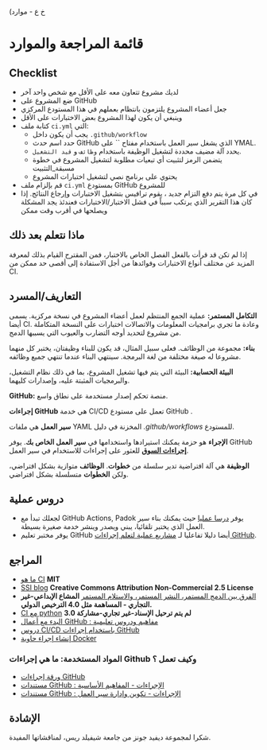 (خ ع - موارد
# قائمة المراجعة والموارد

## Checklist

- لديك مشروع تتعاون معه على الأقل مع شخص واحد آخر
- ضع المشروع على GitHub
- جعل أعضاء المشروع يلتزمون بانتظام بعملهم في هذا المستودع المركزي
- وينبغي أن يكون لهذا المشروع بعض الاختبارات على الأقل
- كتابة ملف `ci.yml` التي:
  - يجب أن يكون داخل `.github/workflow`
  - حدد اسم حدث GitHub الذي يشغل سير العمل باستخدام مفتاح `` على YMAL.
  - يحدد آلة مضيف محددة لتشغيل الوظيفة باستخدام `وظائف` و `قيد التشغيل`.
  - يتضمن الرمز لتثبيت أي تبعيات مطلوبة لتشغيل المشروع في خطوة مسبقة_التثبيت
  - يحتوي على برنامج نصي لتشغيل اختبارات المشروع
- قم بإلزام ملف `ci.yml` بمستودع GitHub للمشروع
- في كل مرة يتم دفع التزام جديد ، يقوم ترافيس بتشغيل الاختبارات وإرجاع النتائج. إذا كان هذا التقرير الذي يرتكب سبباً في فشل الاختبار/الاختبارات فعندئذ يجد المشكلة ويصلحها في أقرب وقت ممكن

## ماذا نتعلم بعد ذلك

إذا لم تكن قد قرأت بالفعل الفصل الخاص بالاختبار، فمن المقترح القيام بذلك لمعرفة المزيد عن مختلف أنواع الاختبارات وفوائدها من أجل الاستفادة إلى أقصى حد ممكن من CI.

## التعاريف/المسرد

**التكامل المستمر:** عملية الجمع المنتظم لعمل أعضاء المشروع في نسخة مركزية. يسمى أيضا CI. وعادة ما تجري برامجيات المعلومات والاتصالات اختبارات على النسخة المتكاملة من مشروع لتحديد أوجه التضارب والعيوب التي يسببها الدمج.

**بناء:** مجموعة من الوظائف. فعلى سبيل المثال، قد يكون للبناء وظيفتان، يختبر كل منهما مشروعا له صيغة مختلفة من لغة البرمجة. سينتهي البناء عندما تنتهي جميع وظائفه.

**البيئة الحسابية:** البيئة التي يتم فيها تشغيل المشروع، بما في ذلك نظام التشغيل، والبرمجيات المثبتة عليه، وإصدارات كليهما.

**GitHub:** منصة تحكم إصدار مستخدمة على نطاق واسع.

**إجراءات GitHub** هي خدمة CI/CD تعمل على مستودع GitHub .

**سير العمل** هي ملفات YAML المخزنة في دليل _.github/workflows_ للمستودع.

**الإجراء** هو حزمة يمكنك استيرادها واستخدامها في **سير العمل الخاص بك**. يوفر GitHub **[إجراءات السوق](https://github.com/marketplace?type=actions)** للعثور على إجراءات للاستخدام في سير العمل.

**الوظيفة** هي آلة افتراضية تدير سلسلة من **خطوات**. **الوظائف** متوازية بشكل افتراضي، ولكن **الخطوات** متسلسلة بشكل افتراضي.

## دروس عملية

- لجعلك تبدأ مع GitHub Actions, Padok يوفر [درسا عمليا](https://github.com/padok-team/github-actions-tutorial) حيث يمكنك بناء سير العمل الذي يختبر تلقائيا، يبني ويصدر وينشر خدمة صغيرة بسيطة.
- يوفر مختبر تعليم GitHub أيضا دليلا تفاعليا لـ [مشاريع عملية لتعلم إجراءات GitHub](https://lab.github.com/githubtraining/github-actions:-continuous-integration).

## المراجع

- [ما هو CI](https://github.com/travis-ci/docs-travis-ci-com/blob/master/user/for-beginners.md) **MIT**
- [SSI blog](https://software.ac.uk/using-continuous-integration-build-and-test-your-software?_ga=2.231776223.1391442519.1547641475-1644026160.1541158284) **Creative Commons Attribution Non-Commercial 2.5 License**
- [الفرق بين الدمج المستمر، النشر المستمر، والاستلام المستمر](https://www.digitalocean.com/community/tutorials/an-introduction-to-continuous-integration-delivery-and-deployment) **المشاع الإبداعي-غير التجاري - المساهمة مثل 4.0 الترخيص الدولي.**
- [CI مع python](https://docs.python-guide.org/scenarios/ci/) **لم يتم ترحيل الإسناد-غير تجاري-مشاركة 3.0**
- [البدء مع أعمال GitHub : مفاهيم ودروس تعليمية](https://www.padok.fr/en/blog/github-actions)
- [دروس CI/CD باستخدام إجراءات GitHub](https://dev.to/michaelcurrin/intro-tutorial-to-ci-cd-with-github-actions-2ba8)
- [إنشاء إجراء حاوية Docker](https://docs.github.com/en/actions/creating-actions/creating-a-docker-container-action)

### المواد المستخدمة: ما هي إجراءات Github وكيف تعمل ؟

- [ورقة إجراءات GitHub](https://resources.github.com/whitepapers/GitHub-Actions-Cheat-sheet/)
- [مستندات GitHub : الإجراءات - المفاهيم الأساسية](https://docs.github.com/en/actions/getting-started-with-github-actions/core-concepts-for-github-actions)
- [مستندات GitHub : الإجراءات - تكوين وإدارة سير العمل](https://docs.github.com/en/actions/configuring-and-managing-workflows)

## الإشادة

شكرا لمجموعة ديفيد جونز من جامعة شيفيلد ريس، لمناقشاتها المفيدة.
